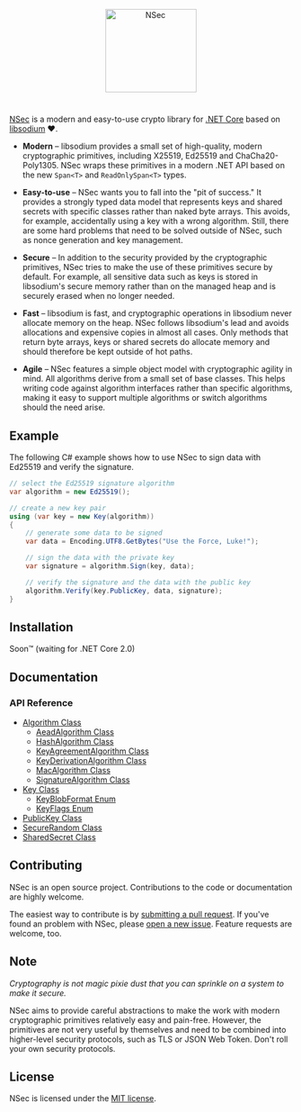 <p align="center">
  <a href="https://nsec.rocks/"><img src="https://cdn.rawgit.com/ektrah/nsec-docs/6e7fd8b0/nsec.svg" width="162" height="148" alt="NSec"></a>
</p>

#

[NSec](https://nsec.rocks/) is a modern and easy-to-use crypto library for
[.NET Core](https://dotnet.github.io/) based on
[libsodium](https://libsodium.org/) &#x2764;.

* **Modern** &ndash; libsodium provides a small set of high-quality, modern
cryptographic primitives, including X25519, Ed25519 and ChaCha20-Poly1305. NSec
wraps these primitives in a modern .NET API based on the new `Span<T>` and
`ReadOnlySpan<T>` types.

* **Easy-to-use** &ndash; NSec wants you to fall into the "pit of success." It
provides a strongly typed data model that represents keys and shared secrets
with specific classes rather than naked byte arrays. This avoids, for example,
accidentally using a key with a wrong algorithm. Still, there are some hard
problems that need to be solved outside of NSec, such as nonce generation and
key management.

* **Secure** &ndash; In addition to the security provided by the cryptographic
primitives, NSec tries to make the use of these primitives secure by default.
For example, all sensitive data such as keys is stored in libsodium's secure
memory rather than on the managed heap and is securely erased when no longer
needed.

* **Fast** &ndash; libsodium is fast, and cryptographic operations in libsodium never
allocate memory on the heap. NSec follows libsodium's lead and avoids
allocations and expensive copies in almost all cases. Only methods that return
byte arrays, keys or shared secrets do allocate memory and should therefore be
kept outside of hot paths.

* **Agile** &ndash; NSec features a simple object model with cryptographic agility in
mind. All algorithms derive from a small set of base classes. This helps writing
code against algorithm interfaces rather than specific algorithms, making it
easy to support multiple algorithms or switch algorithms should the need arise.


## Example

The following C# example shows how to use NSec to sign data with Ed25519 and
verify the signature.

```csharp
// select the Ed25519 signature algorithm
var algorithm = new Ed25519();

// create a new key pair
using (var key = new Key(algorithm))
{
    // generate some data to be signed
    var data = Encoding.UTF8.GetBytes("Use the Force, Luke!");

    // sign the data with the private key
    var signature = algorithm.Sign(key, data);

    // verify the signature and the data with the public key
    algorithm.Verify(key.PublicKey, data, signature);
}
```

## Installation

Soon&trade; (waiting for .NET Core 2.0)


## Documentation

### API Reference

* [Algorithm Class](https://nsec.rocks/docs/api/nsec.cryptography.algorithm)
    * [AeadAlgorithm Class](https://nsec.rocks/docs/api/nsec.cryptography.aeadalgorithm)
    * [HashAlgorithm Class](https://nsec.rocks/docs/api/nsec.cryptography.hashalgorithm)
    * [KeyAgreementAlgorithm Class](https://nsec.rocks/docs/api/nsec.cryptography.keyagreementalgorithm)
    * [KeyDerivationAlgorithm Class](https://nsec.rocks/docs/api/nsec.cryptography.keyderivationalgorithm)
    * [MacAlgorithm Class](https://nsec.rocks/docs/api/nsec.cryptography.macalgorithm)
    * [SignatureAlgorithm Class](https://nsec.rocks/docs/api/nsec.cryptography.signaturealgorithm)
* [Key Class](https://nsec.rocks/docs/api/nsec.cryptography.key)
    * [KeyBlobFormat Enum](https://nsec.rocks/docs/api/nsec.cryptography.keyblobformat)
    * [KeyFlags Enum](https://nsec.rocks/docs/api/nsec.cryptography.keyflags)
* [PublicKey Class](https://nsec.rocks/docs/api/nsec.cryptography.publickey)
* [SecureRandom Class](https://nsec.rocks/docs/api/nsec.cryptography.securerandom)
* [SharedSecret Class](https://nsec.rocks/docs/api/nsec.cryptography.sharedsecret)


## Contributing

NSec is an open source project.
Contributions to the code or documentation are highly welcome.

The easiest way to contribute is by
[submitting a pull request](https://github.com/ektrah/nsec/pulls).
If you've found an problem with NSec, please
[open a new issue](https://github.com/ektrah/nsec/issues).
Feature requests are welcome, too.


## Note

*Cryptography is not magic pixie dust that you can sprinkle on a system to make
it secure.*

NSec aims to provide careful abstractions to make the work with modern
cryptographic primitives relatively easy and pain-free. However, the primitives
are not very useful by themselves and need to be combined into higher-level
security protocols, such as TLS or JSON Web Token. Don't roll your own security
protocols.


## License

NSec is licensed under the [MIT license](LICENSE).

